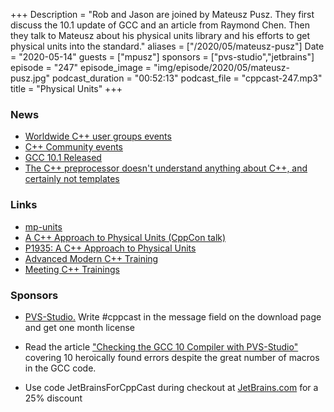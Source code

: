 +++
Description = "Rob and Jason are joined by Mateusz Pusz. They first discuss the 10.1 update of GCC and an article from Raymond Chen. Then they talk to Mateusz about his physical units library and his efforts to get physical units into the standard."
aliases = ["/2020/05/mateusz-pusz"]
Date = "2020-05-14"
guests = ["mpusz"]
sponsors = ["pvs-studio","jetbrains"]
episode = "247"
episode_image = "img/episode/2020/05/mateusz-pusz.jpg"
podcast_duration = "00:52:13"
podcast_file = "cppcast-247.mp3"
title = "Physical Units"
+++

### News ###

 - [Worldwide C++ user groups events](https://www.swedencpp.se/worldwide)
 - [C++ Community events](https://teamup.com/kserbups66uis3d8j6)
 - [GCC 10.1 Released](https://gcc.gnu.org/pipermail/gcc/2020-May/232334.html)
 - [The C++ preprocessor doesn't understand anything about C++, and certainly not templates](https://devblogs.microsoft.com/oldnewthing/20200508-52/?p=103735)

### Links ###

 - [mp-units](https://github.com/mpusz/units)
 - [A C++ Approach to Physical Units (CppCon talk)](https://www.youtube.com/watch?v=0YW6yxkdhlU)
 - [P1935: A C++ Approach to Physical Units](http://wg21.link/p1935)
 - [Advanced Modern C++ Training](https://train-it.eu/trainings/cpp/9-advanced-modern-cpp)
 - [Meeting C++ Trainings](https://meetingcpp.com/mcpp/training/trainingslisting.php?tid=4)

### Sponsors ###

- [PVS-Studio.](http://bit.ly/2YOH7re) Write #cppcast in the message field on the download page and get one month license
- Read the article ["Checking the GCC 10 Compiler with PVS-Studio"](https://www.viva64.com/en/b/0727/?promo=cppcast) covering 10 heroically found errors despite the great number of macros in the GCC code.

- Use code JetBrainsForCppCast during checkout at [JetBrains.com](http://www.jetbrains.com/) for a 25% discount
